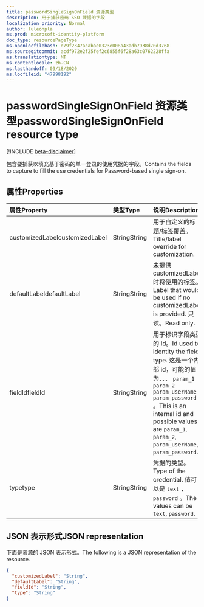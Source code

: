 ```yaml
---
title: passwordSingleSignOnField 资源类型
description: 用于捕获密码 SSO 凭据的字段
localization_priority: Normal
author: luleonpla
ms.prod: microsoft-identity-platform
doc_type: resourcePageType
ms.openlocfilehash: d79f2347acabae0323e008a43adb7938d70d3768
ms.sourcegitcommit: acdf972e2f25fef2c6855f6f28a63c0762228ffa
ms.translationtype: MT
ms.contentlocale: zh-CN
ms.lasthandoff: 09/18/2020
ms.locfileid: "47998192"
---
```

# <a name="passwordsinglesignonfield-resource-type"></a><span data-ttu-id="678ec-103">passwordSingleSignOnField 资源类型</span><span class="sxs-lookup"><span data-stu-id="678ec-103">passwordSingleSignOnField resource type</span></span>

[!INCLUDE [beta-disclaimer](../../includes/beta-disclaimer.md)]

<span data-ttu-id="678ec-104">包含要捕获以填充基于密码的单一登录的使用凭据的字段。</span><span class="sxs-lookup"><span data-stu-id="678ec-104">Contains the fields to capture to fill the use credentials for Password-based single sign-on.</span></span>

## <a name="properties"></a><span data-ttu-id="678ec-105">属性</span><span class="sxs-lookup"><span data-stu-id="678ec-105">Properties</span></span>

| <span data-ttu-id="678ec-106">属性</span><span class="sxs-lookup"><span data-stu-id="678ec-106">Property</span></span>     | <span data-ttu-id="678ec-107">类型</span><span class="sxs-lookup"><span data-stu-id="678ec-107">Type</span></span>        | <span data-ttu-id="678ec-108">说明</span><span class="sxs-lookup"><span data-stu-id="678ec-108">Description</span></span> |
|:-------------|:------------|:------------|
|<span data-ttu-id="678ec-109">customizedLabel</span><span class="sxs-lookup"><span data-stu-id="678ec-109">customizedLabel</span></span>|<span data-ttu-id="678ec-110">String</span><span class="sxs-lookup"><span data-stu-id="678ec-110">String</span></span>|<span data-ttu-id="678ec-111">用于自定义的标题/标签覆盖。</span><span class="sxs-lookup"><span data-stu-id="678ec-111">Title/label override for customization.</span></span>|
|<span data-ttu-id="678ec-112">defaultLabel</span><span class="sxs-lookup"><span data-stu-id="678ec-112">defaultLabel</span></span>|<span data-ttu-id="678ec-113">String</span><span class="sxs-lookup"><span data-stu-id="678ec-113">String</span></span>|<span data-ttu-id="678ec-114">未提供 customizedLabel 时将使用的标签。</span><span class="sxs-lookup"><span data-stu-id="678ec-114">Label that would be used if no customizedLabel is provided.</span></span> <span data-ttu-id="678ec-115">只读。</span><span class="sxs-lookup"><span data-stu-id="678ec-115">Read only.</span></span>|
|<span data-ttu-id="678ec-116">fieldId</span><span class="sxs-lookup"><span data-stu-id="678ec-116">fieldId</span></span>|<span data-ttu-id="678ec-117">String</span><span class="sxs-lookup"><span data-stu-id="678ec-117">String</span></span>|<span data-ttu-id="678ec-118">用于标识字段类型的 Id。</span><span class="sxs-lookup"><span data-stu-id="678ec-118">Id used to identity the field type.</span></span> <span data-ttu-id="678ec-119">这是一个内部 id，可能的值为、、、 `param_1` `param_2` `param_userName` `param_password` 。</span><span class="sxs-lookup"><span data-stu-id="678ec-119">This is an internal id and possible values are `param_1`, `param_2`, `param_userName`, `param_password`.</span></span>|
|<span data-ttu-id="678ec-120">type</span><span class="sxs-lookup"><span data-stu-id="678ec-120">type</span></span>|<span data-ttu-id="678ec-121">String</span><span class="sxs-lookup"><span data-stu-id="678ec-121">String</span></span>|   <span data-ttu-id="678ec-122">凭据的类型。</span><span class="sxs-lookup"><span data-stu-id="678ec-122">Type of the credential.</span></span> <span data-ttu-id="678ec-123">值可以是 `text` ， `password` 。</span><span class="sxs-lookup"><span data-stu-id="678ec-123">The values can be `text`, `password`.</span></span>|

## <a name="json-representation"></a><span data-ttu-id="678ec-124">JSON 表示形式</span><span class="sxs-lookup"><span data-stu-id="678ec-124">JSON representation</span></span>

<span data-ttu-id="678ec-125">下面是资源的 JSON 表示形式。</span><span class="sxs-lookup"><span data-stu-id="678ec-125">The following is a JSON representation of the resource.</span></span>

<!-- {
  "blockType": "resource",
  "optionalProperties": [

  ],
  "@odata.type": "microsoft.graph.passwordSingleSignOnField",
  "baseType": null
}-->

```json
{
  "customizedLabel": "String",
  "defaultLabel": "String",
  "fieldId": "String",
  "type": "String"
}
```

<!-- uuid: 16cd6b66-4b1a-43a1-adaf-3a886856ed98
2019-02-04 14:57:30 UTC -->
<!-- {
  "type": "#page.annotation",
  "description": "passwordSingleSignOnField resource",
  "keywords": "",
  "section": "documentation",
  "tocPath": ""
}-->

